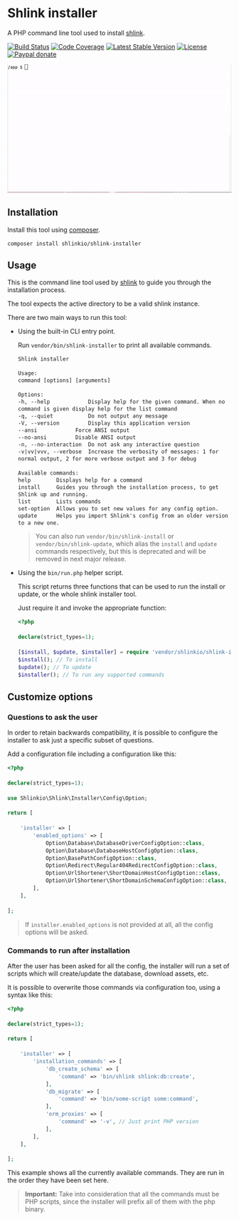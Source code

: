 # Shlink installer

A PHP command line tool used to install [shlink](https://shlink.io/).

[![Build Status](https://img.shields.io/github/workflow/status/shlinkio/shlink-installer/Continuous%20integration?logo=github&style=flat-square)](https://github.com/shlinkio/shlink-installer/actions?query=workflow%3A%22Continuous+integration%22)
[![Code Coverage](https://img.shields.io/codecov/c/gh/shlinkio/shlink-installer/develop?style=flat-square)](https://app.codecov.io/gh/shlinkio/shlink-installer)
[![Latest Stable Version](https://img.shields.io/github/release/shlinkio/shlink-installer.svg?style=flat-square)](https://packagist.org/packages/shlinkio/shlink-installer)
[![License](https://img.shields.io/github/license/shlinkio/shlink-installer.svg?style=flat-square)](https://github.com/shlinkio/shlink-installer/blob/main/LICENSE)
[![Paypal donate](https://img.shields.io/badge/Donate-paypal-blue.svg?style=flat-square&logo=paypal&colorA=aaaaaa)](https://slnk.to/donate)

![Shlink installer](shlink-installer.gif)

## Installation

Install this tool using [composer](https://getcomposer.org/).

    composer install shlinkio/shlink-installer

## Usage

This is the command line tool used by [shlink](https://github.com/shlinkio/shlink) to guide you through the installation process.

The tool expects the active directory to be a valid shlink instance.

There are two main ways to run this tool:

* Using the built-in CLI entry point.

    Run `vendor/bin/shlink-installer` to print all available commands.

    ```
    Shlink installer

    Usage:
    command [options] [arguments]

    Options:
    -h, --help            Display help for the given command. When no command is given display help for the list command
    -q, --quiet           Do not output any message
    -V, --version         Display this application version
    --ansi            Force ANSI output
    --no-ansi         Disable ANSI output
    -n, --no-interaction  Do not ask any interactive question
    -v|vv|vvv, --verbose  Increase the verbosity of messages: 1 for normal output, 2 for more verbose output and 3 for debug

    Available commands:
    help        Displays help for a command
    install     Guides you through the installation process, to get Shlink up and running.
    list        Lists commands
    set-option  Allows you to set new values for any config option.
    update      Helps you import Shlink's config from an older version to a new one.
    ```

    > You can also run `vendor/bin/shlink-install` or `vendor/bin/shlink-update`, which alias the `install` and `update` commands respectively, but this is deprecated and will be removed in next major release.

* Using the `bin/run.php` helper script.

    This script returns three functions that can be used to run the install or update, or the whole shlink installer tool.

    Just require it and invoke the appropriate function:

    ```php
    <?php

    declare(strict_types=1);

    [$install, $update, $installer] = require 'vendor/shlinkio/shlink-installer/bin/run.php';
    $install(); // To install
    $update(); // To update
    $installer(); // To run any supported commands
    ```

## Customize options

### Questions to ask the user

In order to retain backwards compatibility, it is possible to configure the installer to ask just a specific subset of questions.

Add a configuration file including a configuration like this:

```php
<?php

declare(strict_types=1);

use Shlinkio\Shlink\Installer\Config\Option;

return [

    'installer' => [
        'enabled_options' => [
            Option\Database\DatabaseDriverConfigOption::class,
            Option\Database\DatabaseHostConfigOption::class,
            Option\BasePathConfigOption::class,
            Option\Redirect\Regular404RedirectConfigOption::class,
            Option\UrlShortener\ShortDomainHostConfigOption::class,
            Option\UrlShortener\ShortDomainSchemaConfigOption::class,
        ],
    ],

];
```

> If `installer.enabled_options` is not provided at all, all the config options will be asked.

### Commands to run after installation

After the user has been asked for all the config, the installer will run a set of scripts which will create/update the database, download assets, etc.

It is possible to overwrite those commands via configuration too, using a syntax like this:

```php
<?php

declare(strict_types=1);

return [

    'installer' => [
        'installation_commands' => [
            'db_create_schema' => [
                'command' => 'bin/shlink shlink:db:create',
            ],
            'db_migrate' => [
                'command' => 'bin/some-script some:command',
            ],
            'orm_proxies' => [
                'command' => '-v', // Just print PHP version
            ],
        ],
    ],

];
```

This example shows all the currently available commands. They are run in the order they have been set here. 

> **Important:** Take into consideration that all the commands must be PHP scripts, since the installer will prefix all of them with the php binary. 
